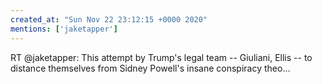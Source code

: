 ```yaml
---
created_at: "Sun Nov 22 23:12:15 +0000 2020"
mentions: ['jaketapper']
---
```


RT @jaketapper: This attempt by Trump's legal team -- Giuliani, Ellis -- to distance themselves from Sidney Powell's insane conspiracy theo…